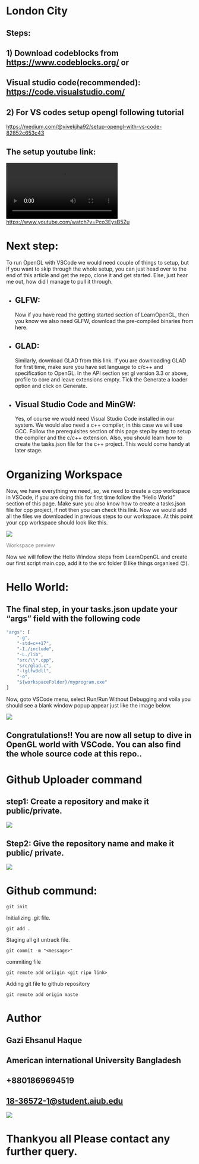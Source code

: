 # London City

## Steps:

## 1) Download codeblocks from <a href="https://www.codeblocks.org/">https://www.codeblocks.org/</a> or

## Visual studio code(recommended): <a href="https://code.visualstudio.com/">https://code.visualstudio.com/</a>

## 2) For VS codes setup opengl following tutorial

<a href="https://medium.com/@vivekjha92/setup-opengl-with-vs-code-82852c653c43">https://medium.com/@vivekjha92/setup-opengl-with-vs-code-82852c653c43</a>

## The setup youtube link:

<video src="https://www.youtube.com/watch?v=Pco3EysB5Zu" controls></video><br>
<a href="https://www.youtube.com/watch?v=Pco3EysB5Zu">https://www.youtube.com/watch?v=Pco3EysB5Zu </a>

# Next step:

<p style="font-width: 2rem;">To run OpenGL with VSCode we would need couple of things to setup, but if you want to skip through the whole setup, you can just head over to the end of this article and get the repo, clone it and get started. Else, just hear me out, how did I manage to pull it through.</p>

<ul>
<li> <h2>GLFW:</h2> Now if you have read the getting started section of LearnOpenGL, then you know we also need GLFW, download the pre-compiled binaries from here. </li>
<li><h2>GLAD: </h2>Similarly, download GLAD from this link. If you are downloading GLAD for first time, make sure you have set language to c/c++ and specification to OpenGL. In the API section set gl version 3.3 or above, profile to core and leave extensions empty. Tick the Generate a loader option and click on Generate.</li>
<li><h2>Visual Studio Code and MinGW:</h2>
Yes, of course we would need Visual Studio Code installed in our system. We would also need a c++ compiler, in this case we will use GCC. Follow the prerequisites section of this page step by step to setup the compiler and the c/c++ extension. Also, you should learn how to create the tasks.json file for the c++ project. This would come handy at later stage.
</li>
</ul>

# Organizing Workspace

Now, we have everything we need, so, we need to create a cpp workspace in VSCode, if you are doing this for first time follow the “Hello World” section of this page. Make sure you also know how to create a tasks.json file for cpp project, if not then you can check this link. Now we would add all the files we downloaded in previous steps to our workspace.
At this point your cpp workspace should look like this.

<img src="CW.png">
<p style="color:gray">Workspace preview</p>

Now we will follow the Hello Window steps from LearnOpenGL and create our first script main.cpp, add it to the src folder (I like things organised 😊).

# Hello World:

## The final step, in your tasks.json update your “args” field with the following code

```javascript
"args": [
    "-g",
    "-std=c++17",
    "-I./include",
    "-L./lib",
    "src/\\*.cpp",
    "src/glad.c",
    "-lglfw3dll",
    "-o",
    "${workspaceFolder}/myprogram.exe"
]
```

Now, goto VSCode menu, select Run/Run Without Debugging and voila you should see a blank window popup appear just like the image below.

<img src="F.png"></img>

## Congratulations!! You are now all setup to dive in OpenGL world with VSCode. You can also find the whole source code at this repo..

# Github Uploader command

## step1: Create a repository and make it public/private.

<img src="1G'.PNG"></img>

## Step2: Give the repository name and make it public/ private.

 <img src="2G.png">
 
 <br>
 
 
 <h1>Github commund: </h1>

```
git init
```

Initializing .git file.

```
git add .
```

Staging all git untrack file.

```
git commit -m "<message>"
```

commiting file

```
git remote add oriigin <git ripo link>
```

Adding git file to github repository

```
git remote add origin maste
```

# Author

## Gazi Ehsanul Haque

## American international University Bangladesh

## +8801869694519

## 18-36572-1@student.aiub.edu

<img src="aiub200_200.jpg"> </img>

# Thankyou all Please contact any further query.
